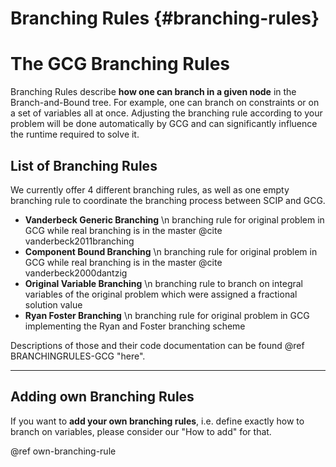 # Branching Rules {#branching-rules}

# The GCG Branching Rules
Branching Rules describe **how one can branch in a given node** in the Branch-and-Bound tree. For example,
one can branch on constraints or on a set of variables all at once. Adjusting the branching rule according
to your problem will be done automatically by GCG and can significantly influence the runtime required
to solve it.

## List of Branching Rules
We currently offer 4 different branching rules, as well as one empty branching rule to coordinate the
branching process between SCIP and GCG.

- **Vanderbeck Generic Branching** \n
branching rule for original problem in GCG while real branching is in the master @cite vanderbeck2011branching
- **Component Bound Branching** \n
branching rule for original problem in GCG while real branching is in the master @cite vanderbeck2000dantzig
- **Original Variable Branching** \n
branching rule to branch on integral variables of the original problem which were assigned a fractional solution value
- **Ryan Foster Branching** \n
branching rule for original problem in GCG implementing the Ryan and Foster branching scheme

Descriptions of those and their code documentation can be
found @ref BRANCHINGRULES-GCG "here".

<hr>

## Adding own Branching Rules
If you want to **add your own branching rules**, i.e. define exactly how to branch on variables,
please consider our "How to add" for that.

@ref own-branching-rule
